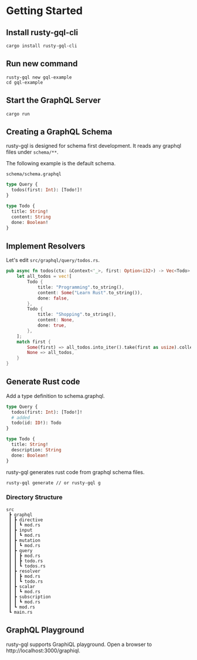 # Getting Started
## Install rusty-gql-cli
```
cargo install rusty-gql-cli
```

## Run new command
```
rusty-gql new gql-example
cd gql-example
```

## Start the GraphQL Server
```
cargo run
```

## Creating a GraphQL Schema
rusty-gql is designed for schema first development.
It reads any graphql files under `schema/**`.

The following example is the default schema.

`schema/schema.graphql`
``` graphql
type Query {
  todos(first: Int): [Todo!]!
}

type Todo {
  title: String!
  content: String
  done: Boolean!
}
```

## Implement Resolvers
Let's edit `src/graphql/query/todos.rs`.

``` rust
pub async fn todos(ctx: &Context<'_>, first: Option<i32>) -> Vec<Todo> {
    let all_todos = vec![
        Todo {
            title: "Programming".to_string(),
            content: Some("Learn Rust".to_string()),
            done: false,
        },
        Todo {
            title: "Shopping".to_string(),
            content: None,
            done: true,
        },
    ];
    match first {
        Some(first) => all_todos.into_iter().take(first as usize).collect(),
        None => all_todos,
    }
}
```

## Generate Rust code
Add a type definition to schema.graphql.

``` graphql
type Query {
  todos(first: Int): [Todo!]!
  # added
  todo(id: ID!): Todo
}

type Todo {
  title: String!
  description: String
  done: Boolean!
}
```

rusty-gql generates rust code from graphql schema files.
```
rusty-gql generate // or rusty-gql g
```

### Directory Structure
```
src
 ┣ graphql
 ┃ ┣ directive
 ┃ ┃ ┗ mod.rs
 ┃ ┣ input
 ┃ ┃ ┗ mod.rs
 ┃ ┣ mutation
 ┃ ┃ ┗ mod.rs
 ┃ ┣ query
 ┃ ┃ ┣ mod.rs
 ┃ ┃ ┣ todo.rs
 ┃ ┃ ┗ todos.rs
 ┃ ┣ resolver
 ┃ ┃ ┣ mod.rs
 ┃ ┃ ┗ todo.rs
 ┃ ┣ scalar
 ┃ ┃ ┗ mod.rs
 ┃ ┣ subscription
 ┃ ┃ ┗ mod.rs
 ┃ ┗ mod.rs
 ┗ main.rs
```

## GraphQL Playground
rusty-gql supports GraphiQL playground.
Open a browser to http://localhost:3000/graphiql.
